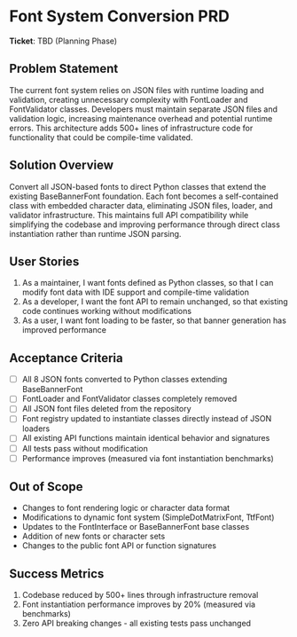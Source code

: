 # Font System Conversion PRD

**Ticket**: TBD (Planning Phase)

## Problem Statement

The current font system relies on JSON files with runtime loading and validation, creating unnecessary complexity with FontLoader and FontValidator classes. Developers must maintain separate JSON files and validation logic, increasing maintenance overhead and potential runtime errors. This architecture adds 500+ lines of infrastructure code for functionality that could be compile-time validated.

## Solution Overview

Convert all JSON-based fonts to direct Python classes that extend the existing BaseBannerFont foundation. Each font becomes a self-contained class with embedded character data, eliminating JSON files, loader, and validator infrastructure. This maintains full API compatibility while simplifying the codebase and improving performance through direct class instantiation rather than runtime JSON parsing.

## User Stories

1. As a maintainer, I want fonts defined as Python classes, so that I can modify font data with IDE support and compile-time validation
2. As a developer, I want the font API to remain unchanged, so that existing code continues working without modifications  
3. As a user, I want font loading to be faster, so that banner generation has improved performance

## Acceptance Criteria

- [ ] All 8 JSON fonts converted to Python classes extending BaseBannerFont
- [ ] FontLoader and FontValidator classes completely removed
- [ ] All JSON font files deleted from the repository
- [ ] Font registry updated to instantiate classes directly instead of JSON loaders
- [ ] All existing API functions maintain identical behavior and signatures
- [ ] All tests pass without modification
- [ ] Performance improves (measured via font instantiation benchmarks)

## Out of Scope

- Changes to font rendering logic or character data format
- Modifications to dynamic font system (SimpleDotMatrixFont, TtfFont)
- Updates to the FontInterface or BaseBannerFont base classes
- Addition of new fonts or character sets
- Changes to the public font API or function signatures

## Success Metrics

1. Codebase reduced by 500+ lines through infrastructure removal
2. Font instantiation performance improves by 20% (measured via benchmarks)
3. Zero API breaking changes - all existing tests pass unchanged